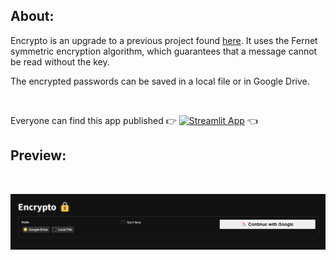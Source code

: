 ## About:

Encrypto is an upgrade to a previous project found [here](https://github.com/emvouvakis/Encrypto_GUI). It uses the Fernet symmetric encryption algorithm, which guarantees that a message cannot be read without the key.

The encrypted passwords can be saved in a local file or in Google Drive.

<br/>

Everyone can find this app published 👉 [![Streamlit App](https://static.streamlit.io/badges/streamlit_badge_black_white.svg)](https://encrypto.streamlit.app/) 👈

## Preview:

<br/>

![encrypto](https://github.com/emvouvakis/Encrypto/blob/main/assets/image.png?raw=true)

